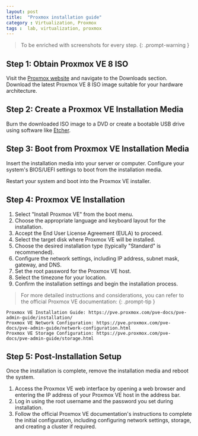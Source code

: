 ```yaml
---
layout: post
title:  "Proxmox installation guide"
category : Virtualization, Proxmox
tags :  lab, virtualization, proxmox
---
```


> To be enriched with screenshots for every step.
{: .prompt-warning }

## Step 1: Obtain Proxmox VE 8 ISO

Visit the [Proxmox website](https://www.proxmox.com/) and navigate to the Downloads section.
Download the latest Proxmox VE 8 ISO image suitable for your hardware architecture.

## Step 2: Create a Proxmox VE Installation Media

Burn the downloaded ISO image to a DVD or create a bootable USB drive using software like [Etcher](https://etcher.balena.io/).

## Step 3: Boot from Proxmox VE Installation Media

Insert the installation media into your server or computer.
Configure your system's BIOS/UEFI settings to boot from the installation media.

Restart your system and boot into the Proxmox VE installer.

## Step 4: Proxmox VE Installation

1. Select "Install Proxmox VE" from the boot menu.
2. Choose the appropriate language and keyboard layout for the installation.
3. Accept the End User License Agreement (EULA) to proceed.
4. Select the target disk where Proxmox VE will be installed.
5. Choose the desired installation type (typically "Standard" is recommended).
6. Configure the network settings, including IP address, subnet mask, gateway, and DNS.
7. Set the root password for the Proxmox VE host.
8. Select the timezone for your location.
9. Confirm the installation settings and begin the installation process.

> For more detailed instructions and considerations, you can refer to the official Proxmox VE documentation:
{: .prompt-tip }
```
Proxmox VE Installation Guide: https://pve.proxmox.com/pve-docs/pve-admin-guide/installation/
Proxmox VE Network Configuration: https://pve.proxmox.com/pve-docs/pve-admin-guide/network-configuration.html
Proxmox VE Storage Configuration: https://pve.proxmox.com/pve-docs/pve-admin-guide/storage.html
```

## Step 5: Post-Installation Setup

Once the installation is complete, remove the installation media and reboot the system.

1. Access the Proxmox VE web interface by opening a web browser and entering the IP address of your Proxmox VE host in the address bar.
2. Log in using the root username and the password you set during installation.
3. Follow the official Proxmox VE documentation's instructions to complete the initial configuration, including configuring network settings, storage, and creating a cluster if required.
